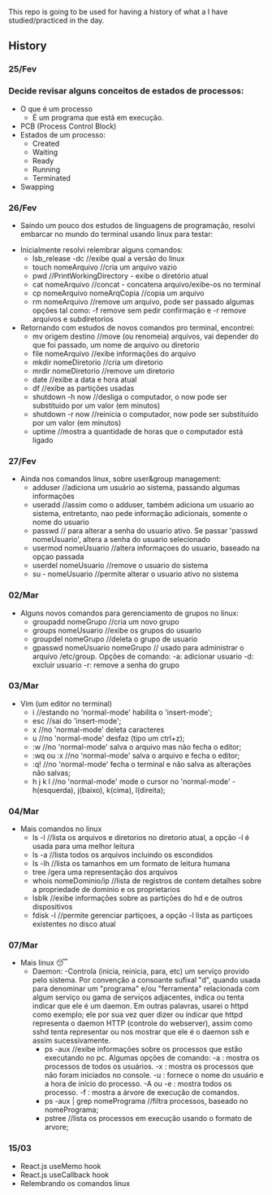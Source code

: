 This repo is going to be used for having a history of what a I have studied/practiced in the day.

## History

### 25/Fev

### Decide revisar alguns conceitos de estados de processos:
- O que é um processo 
    - É um programa que está em execução.
- PCB (Process Control Block)
- Estados de um processo:
    - Created
    - Waiting
    - Ready
    - Running
    - Terminated
- Swapping

### 26/Fev

* Saindo um pouco dos estudos de linguagens de programação, resolvi embarcar no mundo do terminal usando linux para testar:
- Inicialmente resolvi relembrar alguns comandos: 
    - lsb_release -dc //exibe qual a versão do linux
    - touch nomeArquivo //cria um arquivo vazio
    - pwd //PrintWorkingDirectory - exibe o diretório atual
    - cat nomeArquivo //concat - concatena arquivo/exibe-os no terminal
    - cp nomeArquivo nomeArqCopia //copia um arquivo
    - rm nomeArquivo //remove um arquivo, pode ser passado algumas opções tal como: -f remove sem pedir confirmação e -r remove arquivos e subdiretorios
- Retornando com estudos de novos comandos pro terminal, encontrei:
    - mv origem destino //move (ou renomeia) arquivos, vai depender do que foi passado, um nome de arquivo ou diretorio
    - file nomeArquivo //exibe informações do arquivo
    - mkdir nomeDiretorio //cria um diretorio
    - mrdir nomeDiretorio //remove um diretorio
    - date //exibe a data e hora atual
    - df //exibe as partições usadas
    - shutdown -h now //desliga o computador, o now pode ser substituido por um valor (em minutos)
    - shutdown -r now //reinicia o computador, now pode ser substituido por um valor (em minutos)
    - uptime //mostra a quantidade de horas que o computador está ligado

### 27/Fev

- Ainda nos comandos linux, sobre user&group management:
    - adduser //adiciona um usuário ao sistema, passando algumas informações
    - useradd //assim como o adduser, também adiciona um usuario ao sistema, entretanto, nao pede informação adicionais, somente o nome do usuario
    - passwd // para alterar a senha do usuario ativo. Se passar 'passwd nomeUsuario', altera a senha do usuario selecionado
    - usermod nomeUsuario //altera informaçoes do usuario, baseado na opçao passada
    - userdel nomeUsuario //remove o usuario do sistema
    - su - nomeUsuario //permite alterar o usuario ativo no sistema

### 02/Mar

- Alguns novos comandos para gerenciamento de grupos no linux:
    - groupadd nomeGrupo //cria um novo grupo
    - groups nomeUsuario //exibe os grupos do usuario
    - groupdel nomeGrupo //deleta o grupo de usuario
    - gpasswd nomeUsuario nomeGrupo // usado para administrar o arquivo /etc/group. Opções de comando:
        -a: adicionar usuario
        -d: excluir usuario
        -r: remove a senha do grupo

### 03/Mar

- Vim (um editor no terminal)
    - i //estando no 'normal-mode' habilita o 'insert-mode';
    - esc //sai do 'insert-mode';
    - x //no 'normal-mode' deleta caracteres
    - u //no 'normal-mode' desfaz (tipo um ctrl+z);
    - :w //no 'normal-mode' salva o arquivo mas não fecha o editor;
    - :wq ou :x //no 'normal-mode' salva o arquivo e fecha o editor;
    - :q! //no 'normal-mode' fecha o terminal e não salva as alterações não salvas;
    - h j k l //no 'normal-mode' mode o cursor no 'normal-mode' - h(esquerda), j(baixo), k(cima), l(direita);

### 04/Mar

- Mais comandos no linux
    - ls -l //lista os arquivos e diretorios no diretorio atual, a opção -l é usada para uma melhor leitura
    - ls -a //lista todos os arquivos incluindo os escondidos
    - ls -lh //lista os tamanhos em um formato de leitura humana
    - tree /gera uma representação dos arquivos
    - whois nomeDominio/ip //lista de registros de contem detalhes sobre a propriedade de dominio e os proprietarios
    - lsblk //exibe informações sobre as partições do hd e de outros dispositivos
    - fdisk -l //permite gerenciar partiçoes, a opção -l lista as partiçoes existentes no disco atual

### 07/Mar

- Mais linux 😴️
    - Daemon: -Controla (inicia, reinicia, para, etc) um serviço provido pelo sistema. Por convenção a consoante sufixal "d", quando usada para denominar um "programa" e/ou "ferramenta" relacionada com algum serviço ou gama de serviços adjacentes, indica ou tenta indicar que ele é um daemon. Em outras palavras, usarei o httpd como exemplo; ele por sua vez quer dizer ou indicar que httpd representa o daemon HTTP (controle do webserver), assim como sshd tenta representar ou nos mostrar que ele é o daemon ssh e assim sucessivamente. 
        - ps -aux //exibe informações sobre os processos que estão executando no pc. Algumas opções de comando:
            -a : mostra os processos de todos os usuários.
            -x : mostra os processos que não foram iniciados no console.
            -u : fornece o nome do usuário e a hora de início do processo.
            -A ou -e : mostra todos os processo.
            -f : mostra a árvore de execução de comandos.
        - ps -aux | grep nomePrograma //filtra processos, baseado no nomePrograma;
        - pstree //lista os processos em execução usando o formato de arvore;

### 15/03

- React.js useMemo hook
- React.js useCallback hook
- Relembrando os comandos linux
